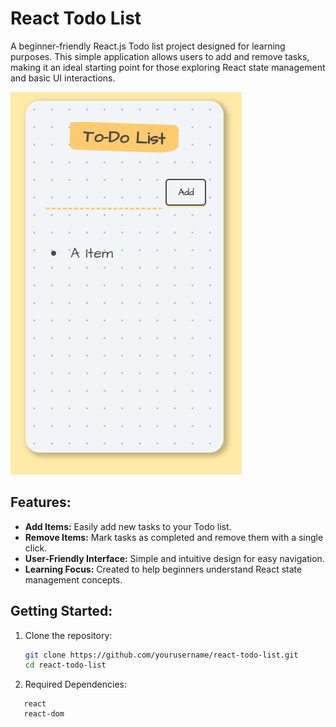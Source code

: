 # React Todo List

A beginner-friendly React.js Todo list project designed for learning purposes. This simple application allows users to add and remove tasks, making it an ideal starting point for those exploring React state management and basic UI interactions.

![Todo List Preview](https://github.com/pranavlonari/Todo-list-usingReact/blob/master/images/todo1.png)

## Features:

- **Add Items:** Easily add new tasks to your Todo list.
- **Remove Items:** Mark tasks as completed and remove them with a single click.
- **User-Friendly Interface:** Simple and intuitive design for easy navigation.
- **Learning Focus:** Created to help beginners understand React state management concepts.

## Getting Started:

1. Clone the repository:

   ```bash
   git clone https://github.com/yourusername/react-todo-list.git
   cd react-todo-list
   ```

2. Required Dependencies:

```
   react
   react-dom
```

